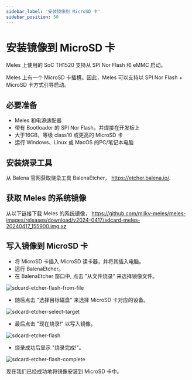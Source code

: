 ```yaml
---
sidebar_label: '安装镜像到 MicroSD 卡'
sidebar_position: 50
---
```


# 安装镜像到 MicroSD 卡

Meles 上使用的 SoC TH1520 支持从 SPI Nor Flash 和 eMMC 启动。

Meles 上有一个 MicroSD 卡插槽。因此，Meles 可以支持以 SPI Nor Flash + MicroSD 卡方式引导启动。

## 必要准备

- Meles 和电源适配器
- 带有 Bootloader 的 SPI Nor Flash，并焊接在开发板上
- 大于16GB，等级 class10 或更高的 MicroSD 卡
- 运行 Windows、Linux 或 MacOS 的PC/笔记本电脑

## 安装烧录工具

从 Balena 官网获取烧录工具 BalenaEtcher， https://etcher.balena.io/.

## 获取 Meles 的系统镜像

从以下链接下载 Meles 的系统镜像， https://github.com/milkv-meles/meles-images/releases/download/v2024-0417/sdcard-meles-20240417_155900.img.xz

## 写入镜像到 MicroSD 卡

- 将 MicroSD 卡插入 MicroSD 读卡器，并将其插入电脑。
- 运行 BalenaEtcher。
- 在 BalenaEtcher 窗口中, 点击 "从文件烧录" 来选择镜像文件。

![sdcard-etcher-flash-from-file](/docs/meles/sdcard-etcher-flash-from-file.png)

- 随后点击 "选择目标磁盘" 来选择 MicroSD 卡对应的设备。

![sdcard-etcher-select-target](/docs/meles/sdcard-etcher-select-target.png)

- 最后点击 "现在烧录!" 以写入镜像。

![sdcard-etcher-flash](/docs/meles/sdcard-etcher-flash.png)

- 烧录成功后显示 "烧录完成!"。

![sdcard-etcher-flash-complete](/docs/meles/sdcard-etcher-flash-complete.png)

现在我们已经成功地将镜像安装到 MicroSD 卡中。
